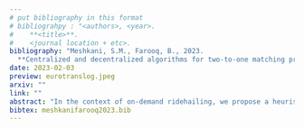 ```yaml
---
# put bibliography in this format
# bibliograhpy : "<authors>, <year>.
#    **<title>**.
#    <journal location + etc>.
bibliography: "Meshkani, S.M., Farooq, B., 2023.
  **Centralized and decentralized algorithms for two-to-one matching problem in ridehailing systems.**. EURO Journal on Transportation and Logistics." # surround Title with **<title>**
date: 2023-02-03
preview: eurotranslog.jpeg
arxiv: ""
link: ""
abstract: "In the context of on-demand ridehailing, we propose a heuristic matching algorithm where a passenger can share their ride with one more passenger while experiencing a high-quality service with a minimal increase in travel time. To evaluate the performance, we implemented the algorithm in a traffic microsimulator and compared it with a ride-matching algorithm developed by simonetto et al. at IBM. Moreover, to enhance efficiency and reduce computational time, we proposed a decentralized version that is based on vehicle-to-infrastructure (V2I) and infrastructure-to-infrastructure (I2I) communication. Application on the downtown Toronto road network demonstrated that the service rate in the centralized version improved by 24%, compared to the IBM algorithm. The decentralized version demonstrated a 25.53 times speedup and the service rate improved by 19%, compared to the IBM algorithm. Furthermore, a sensitivity analysis was conducted over both centralized and decentralized versions to address how different variables and parameters can affect the system's performance."
bibtex: meshkanifarooq2023.bib
---
```

